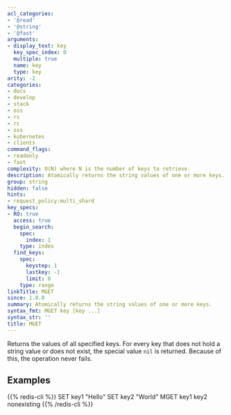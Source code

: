 ```yaml
---
acl_categories:
- '@read'
- '@string'
- '@fast'
arguments:
- display_text: key
  key_spec_index: 0
  multiple: true
  name: key
  type: key
arity: -2
categories:
- docs
- develop
- stack
- oss
- rs
- rc
- oss
- kubernetes
- clients
command_flags:
- readonly
- fast
complexity: O(N) where N is the number of keys to retrieve.
description: Atomically returns the string values of one or more keys.
group: string
hidden: false
hints:
- request_policy:multi_shard
key_specs:
- RO: true
  access: true
  begin_search:
    spec:
      index: 1
    type: index
  find_keys:
    spec:
      keystep: 1
      lastkey: -1
      limit: 0
    type: range
linkTitle: MGET
since: 1.0.0
summary: Atomically returns the string values of one or more keys.
syntax_fmt: MGET key [key ...]
syntax_str: ''
title: MGET
---
```

Returns the values of all specified keys.
For every key that does not hold a string value or does not exist, the special
value `nil` is returned.
Because of this, the operation never fails.

## Examples

{{% redis-cli %}}
SET key1 "Hello"
SET key2 "World"
MGET key1 key2 nonexisting
{{% /redis-cli %}}

